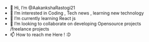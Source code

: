 - 👋 Hi, I’m @AakankshaRastogi21
- 👀 I’m interested in Coding , Tech news , learning new technology
- 🌱 I’m currently learning React js
- 💞️ I’m looking to collaborate on developing Opensource projects /freelance projects
- 📫 How to reach me Here ! :D

<!---
AakankshaRastogi21/AakankshaRastogi21 is a ✨ special ✨ repository because its `README.md` (this file) appears on your GitHub profile.
You can click the Preview link to take a look at your changes.
--->
